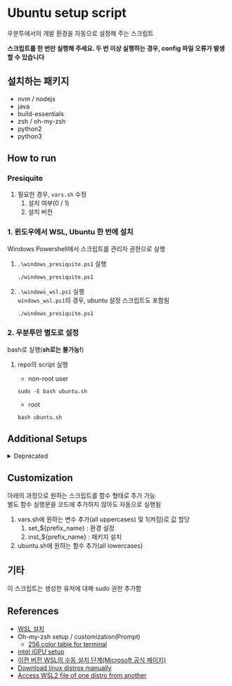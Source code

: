 # Ubuntu setup script

우분투에서의 개발 환경을 자동으로 설정해 주는 스크립트

**스크립트를 한 번만 실행해 주세요. 두 번 이상 실행하는 경우, config 파일 오류가 발생할 수 있습니다**

## 설치하는 패키지

- nvm / nodejs
- java
- build-essentials
- zsh / oh-my-zsh
- python2
- python3

## How to run

### Presiquite

1. 필요한 경우, `vars.sh` 수정
   1. 설치 여부(0 / 1)
   2. 설치 버전

### 1. 윈도우에서 WSL, Ubuntu 한 번에 설치

Windows Powershell에서 스크립트를 관리자 권한으로 실행

1. `.\windows_presiquite.ps1` 실행

   ```bash
   ./windows_presiquite.ps1
   ```

1. `.\windows_wsl.ps1` 실행  
   `windows_wsl.ps1`의 경우, ubuntu 설정 스크립트도 포함됨

   ```bash
   ./windows_presiquite.ps1
   ```

### 2. 우분투만 별도로 설정

bash로 실행(**sh로는 불가능!**)

1. repo의 script 실행

   - non-root user

   ```shell
   sudo -E bash ubuntu.sh
   ```

   - root

   ```shell
   bash ubuntu.sh
   ```

## Additional Setups

<details>
   <summary>Deprecated</summary>

모두 각각 `windows_wsl.ps1`, `ubuntu.sh`에 포함됨  
별도로 설정 불필요

### Windows

WSL2는 윈도우의 가용 메모리를 계속 할당하는 메모리 과다 점유 버그가 존재함  
메모리 과다 점유 문제를 방지하기 위해 램 할당량 제한 권장됨  
\* Hpyer-V를 사용한 Docker for windows에서도 동일한 버그 발생

- `%USERPROFILE%\.wslconfig`에 아래 내용 추가(메모리 제한)

```shell
[wsl2]
memory=4GB
swap=0
```

- (Optional)Oh-my-zsh 사용시

fonts/ 내부의 폰트 설치 후, [터미널](https://github.com/microsoft/terminal)에서 해당 폰트로 폰트 설정

### Linux(Ubuntu)

- `/etc/wsl.conf`에 아래 내용 추가  
  default 값을 생성한 사용자 이름으로 변경

```shell
[user]
default=${생성한 사용자 이름}
```

</details>

## Customization

아래의 과정으로 원하는 스크립트를 함수 형태로 추가 가능  
별도 함수 실행문을 코드에 추가하지 않아도 자동으로 실행됨

1. vars.sh에 원하는 변수 추가(all uppercases) 및 1(켜짐)로 값 할당
   1. set\_${prefix_name} : 환경 설정
   2. inst\_${prefix_name} : 패키지 설치
2. ubuntu.sh에 원하는 함수 추가(all lowercases)

## 기타

이 스크립트는 생성한 유저에 대해 sudo 권한 추가함

## References

- [WSL 설치](https://learn.microsoft.com/ko-kr/windows/wsl/install)
- Oh-my-zsh setup / customization(Prompt)
  - [256 color table for terminal](https://en.wikipedia.org/wiki/File:Xterm_256color_chart.svg)
- [intel iGPU setup](https://www.intel.com/content/www/us/en/artificial-intelligence/harness-the-power-of-intel-igpu-on-your-machine.html)
- [이전 버전 WSL의 수동 설치 단계(Microsoft 공식 페이지)](https://learn.microsoft.com/ko-kr/windows/wsl/install-manual)
- [Download linux distros manually](https://learn.microsoft.com/ko-kr/windows/wsl/install-manual#downloading-distributions)
- [Access WSL2 file of one distro from another](https://superuser.com/questions/1659218/is-there-a-way-to-access-files-from-one-wsl-2-distro-image-in-another-one)
